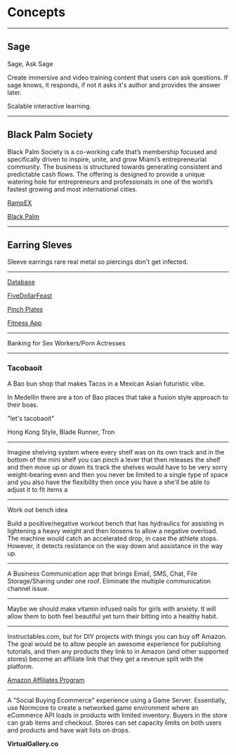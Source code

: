 # Concepts

---

## **Sage**

Sage, Ask Sage

Create immersive and video training content that users can ask questions. If sage knows, it responds, if not it asks it's author and provides the answer later.

Scalable interactive learning.

---

## Black Palm Society

Black Palm Society is a co-working cafe that’s membership focused and specifically driven to inspire, unite, and grow Miami’s entrepreneurial community. The business is structured towards generating consistent and predictable cash flows. The offering is designed to provide a unique watering hole for entrepreneurs and professionals in one of the world’s fastest growing and most international cities.

[RampEX](RampEX%200782a02ffe1c4ecb9dd8012801367a53.md)

[Black Palm](Black%20Palm%201136fbe35f1844f3885f08940c751f68.md)

---

## Earring Sleves

Sleeve earrings rare real metal so piercings don't get infected.

---

[Database](Database%20ab272e10c8c94fff93bd7e56a9810a71.md)

[FiveDollarFeast](FiveDollarFeast%207ba79f4dc9b148b29a4e3bf6aff85c96.md)

[Pinch Plates](Pinch%20Plates%206528d81412b5429897712cf03a6f19f3.md)

[Fitness App](Fitness%20App%20a77ae0d5744143acb8ff3cf0ef4c66f9.md)

_____________________________________

Banking for Sex Workers/Porn Actresses

_________________

### Tacobaoit

A Bao bun shop that makes Tacos in a Mexican Asian futuristic vibe.

In Medellin there are a ton of Bao places that take a fusion style approach to their boas.

"let's tacobaoit"

Hong Kong Style, Blade Runner, Tron

---

Imagine shelving system where every shelf was on its own track and in the bottom of the mini shelf you can pinch a lever that then releases the shelf and then move up or down its track the shelves would have to be very sorry weight-bearing even and then you never be limited to a single type of space and you also have the flexibility then once you have a she'll be able to adjust it to fit items a

---

Work out bench idea

Build a positive/negative workout bench that has hydraulics for assisting in lightening a heavy weight and then loosens to allow a negative overload. The machine would catch an accelerated drop, in case the athlete stops. However, it detects resistance on the way down and assistance in the way up.

---

A Business Communication app that brings Email, SMS, Chat, File Storage/Sharing under one roof. Eliminate the multiple communication channel issue.

_____________

Maybe we should make vitamin infused nails for girls with anxiety. It will allow them to both feel beautiful yet turn their bitting into a healthy habit.

-------------

Instructables.com, but for DIY projects with things you can buy off Amazon. The goal would be to allow people an awesome experience for publishing tutorials, and then any products they link to in Amazon (and other supported stores) become an affiliate link that they get a revenue split with the platform. 

[Amazon Affiliates Program](https://affiliate-program.amazon.com/)

_____________

A "Social Buying Ecommerce" experience using a Game Server. Essentially, use Normcore to create a networked game environment where an eCommerce API loads in products with limited inventory. Buyers in the store can grab items and checkout. Stores can set capacity limits on both users and products and have wait lists on drops.

**VirtualGallery.co**
